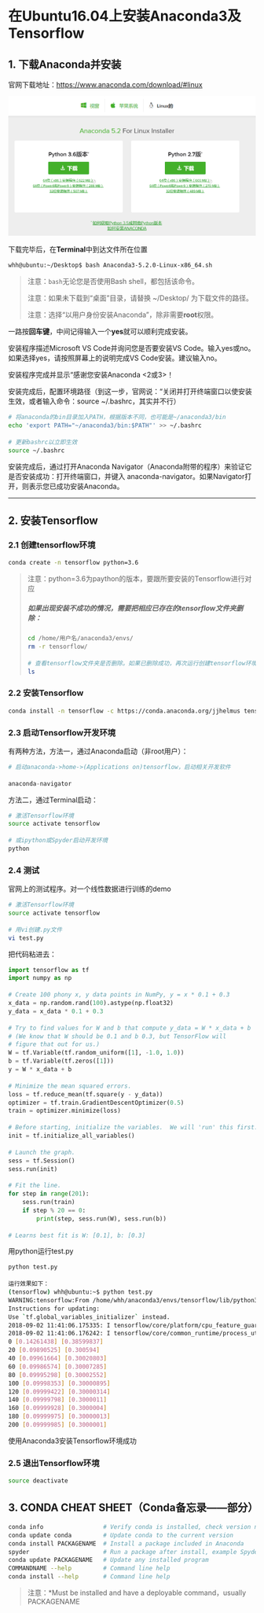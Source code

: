 # 在Ubuntu16.04上安装Anaconda3及Tensorflow

## 1. 下载Anaconda并安装

官网下载地址：https://www.anaconda.com/download/#linux

![](https://github.com/wuhanhao/Blogs/blob/master/Pictures/Others/Anaconda%E4%B8%8B%E8%BD%BD%E9%A1%B5%E9%9D%A2.png?raw=true)

下载完毕后，在**Terminal**中到达文件所在位置

```bash
whh@ubuntu:~/Desktop$ bash Anaconda3-5.2.0-Linux-x86_64.sh 
```

> 注意：`bash`无论您是否使用Bash shell，都包括该命令。
>
> 注意：如果未下载到“桌面”目录，请替换 ~/Desktop/ 为下载文件的路径。
>
> 注意：选择“以用户身份安装Anaconda”，除非需要**root**权限。

一路按**回车键**，中间记得输入一个**yes**就可以顺利完成安装。

安装程序描述Microsoft VS Code并询问您是否要安装VS Code。输入yes或no。如果选择yes，请按照屏幕上的说明完成VS Code安装。建议输入no。

安装程序完成并显示“感谢您安装Anaconda <2或3>！

安装完成后，配置环境路径（到这一步，官网说：“关闭并打开终端窗口以使安装生效，或者输入命令：source ~/.bashrc，其实并不行）

```bash
# 将anaconda的bin目录加入PATH，根据版本不同，也可能是~/anaconda3/bin
echo 'export PATH="~/anaconda3/bin:$PATH"' >> ~/.bashrc

# 更新bashrc以立即生效
source ~/.bashrc
```

安装完成后，通过打开Anaconda Navigator（Anaconda附带的程序）来验证它是否安装成功：打开终端窗口，并键入 anaconda-navigator。如果Navigator打开，则表示您已成功安装Anaconda。

------

## 2. 安装Tensorflow

### 2.1 创建tensorflow环境

```bash
conda create -n tensorflow python=3.6
```

> 注意：python=3.6为paython的版本，要跟所要安装的Tensorflow进行对应
>
> ##### 如果出现安装不成功的情况，需要把相应已存在的tensorflow文件夹删除：
>
> ```bash
> cd /home/用户名/anaconda3/envs/
> rm -r tensorflow/  
> 
> # 查看tensorflow文件夹是否删除。如果已删除成功，再次运行创建tensorflow环境命令即可
> ls
> ```

### 2.2 安装Tensorflow

```bash
conda install -n tensorflow -c https://conda.anaconda.org/jjhelmus tensorflow
```

### 2.3 启动Tensorflow开发环境

有两种方法，方法一，通过Anaconda启动（非root用户）：

```python
# 启动anaconda->home->(Applications on)tensorflow，启动相关开发软件

anaconda-navigator
```

方法二，通过Terminal启动：

```bash
# 激活Tensorflow环境
source activate tensorflow 

# 或ipython或Spyder启动开发环境
python 
```

### 2.4 测试

官网上的测试程序。对一个线性数据进行训练的demo

```bash
# 激活Tensorflow环境
source activate tensorflow 

# 用vi创建.py文件
vi test.py
```

把代码粘进去：

```python
import tensorflow as tf
import numpy as np

# Create 100 phony x, y data points in NumPy, y = x * 0.1 + 0.3
x_data = np.random.rand(100).astype(np.float32)
y_data = x_data * 0.1 + 0.3

# Try to find values for W and b that compute y_data = W * x_data + b
# (We know that W should be 0.1 and b 0.3, but TensorFlow will
# figure that out for us.)
W = tf.Variable(tf.random_uniform([1], -1.0, 1.0))
b = tf.Variable(tf.zeros([1]))
y = W * x_data + b

# Minimize the mean squared errors.
loss = tf.reduce_mean(tf.square(y - y_data))
optimizer = tf.train.GradientDescentOptimizer(0.5)
train = optimizer.minimize(loss)

# Before starting, initialize the variables.  We will 'run' this first.
init = tf.initialize_all_variables()

# Launch the graph.
sess = tf.Session()
sess.run(init)

# Fit the line.
for step in range(201):
    sess.run(train)
    if step % 20 == 0:
        print(step, sess.run(W), sess.run(b))

# Learns best fit is W: [0.1], b: [0.3]
```

用python运行test.py

```bash
python test.py

运行效果如下：
(tensorflow) whh@ubuntu:~$ python test.py
WARNING:tensorflow:From /home/whh/anaconda3/envs/tensorflow/lib/python3.6/site-packages/tensorflow/python/util/tf_should_use.py:118: initialize_all_variables (from tensorflow.python.ops.variables) is deprecated and will be removed after 2017-03-02.
Instructions for updating:
Use `tf.global_variables_initializer` instead.
2018-09-02 11:41:06.175335: I tensorflow/core/platform/cpu_feature_guard.cc:141] Your CPU supports instructions that this TensorFlow binary was not compiled to use: SSE4.1 SSE4.2 AVX AVX2 AVX512F FMA
2018-09-02 11:41:06.176242: I tensorflow/core/common_runtime/process_util.cc:69] Creating new thread pool with default inter op setting: 2. Tune using inter_op_parallelism_threads for best performance.
0 [0.14261438] [0.38599837]
20 [0.09890525] [0.300594]
40 [0.09961664] [0.30020803]
60 [0.09986574] [0.30007285]
80 [0.09995298] [0.30002552]
100 [0.09998353] [0.30000895]
120 [0.09999422] [0.30000314]
140 [0.09999798] [0.3000011]
160 [0.09999928] [0.3000004]
180 [0.09999975] [0.30000013]
200 [0.09999985] [0.3000001]
```

使用Anaconda3安装Tensorflow环境成功

### 2.5 退出Tensorflow环境

```bash
source deactivate
```

## 3. CONDA CHEAT SHEET（Conda备忘录——部分）

```bash
conda info                 # Verify conda is installed, check version number
conda update conda         # Update conda to the current version
conda install PACKAGENAME  # Install a package included in Anaconda
spyder                     # Run a package after install, example Spyder*
conda update PACKAGENAME   # Update any installed program
COMMANDNAME --help         # Command line help
conda install --help       # Command line help
```

> 注意：*Must be installed and have a deployable command，usually PACKAGENAME
